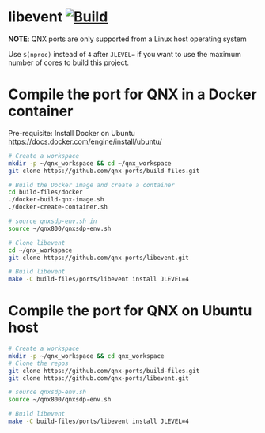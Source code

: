 # libevent [![Build](https://github.com/qnx-ports/build-files/actions/workflows/libevent.yml/badge.svg)](https://github.com/qnx-ports/build-files/actions/workflows/libevent.yml)

**NOTE**: QNX ports are only supported from a Linux host operating system

Use `$(nproc)` instead of `4` after `JLEVEL=` if you want to use the maximum number of cores to build this project.

# Compile the port for QNX in a Docker container

Pre-requisite: Install Docker on Ubuntu https://docs.docker.com/engine/install/ubuntu/
```bash
# Create a workspace
mkdir -p ~/qnx_workspace && cd ~/qnx_workspace
git clone https://github.com/qnx-ports/build-files.git

# Build the Docker image and create a container
cd build-files/docker
./docker-build-qnx-image.sh
./docker-create-container.sh

# source qnxsdp-env.sh in
source ~/qnx800/qnxsdp-env.sh

# Clone libevent
cd ~/qnx_workspace
git clone https://github.com/qnx-ports/libevent.git

# Build libevent
make -C build-files/ports/libevent install JLEVEL=4
```

# Compile the port for QNX on Ubuntu host
```bash
# Create a workspace
mkdir -p ~/qnx_workspace && cd qnx_workspace
# Clone the repos
git clone https://github.com/qnx-ports/build-files.git
git clone https://github.com/qnx-ports/libevent.git

# source qnxsdp-env.sh
source ~/qnx800/qnxsdp-env.sh

# Build libevent
make -C build-files/ports/libevent install JLEVEL=4
```
